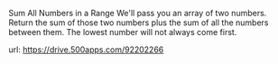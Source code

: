 Sum All Numbers in a Range
We'll pass you an array of two numbers. Return the sum of those two numbers plus the sum of all the numbers between them. The lowest number will not always come first.


url: https://drive.500apps.com/92202266